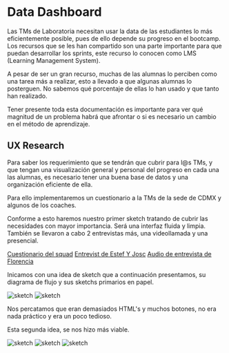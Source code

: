 # Data Dashboard

Las TMs de Laboratoria necesitan usar la data de las estudiantes lo más eficientemente posible, pues de ello depende
su progreso en el bootcamp. Los recursos que se les han compartido son una parte importante para que puedan desarrollar
los sprints, este recurso lo conocen como LMS (Learning Management System).

A pesar de ser un gran recurso, muchas de las alumnas lo perciben como una tarea más a realizar, esto a llevado a que
algunas alumnas lo posterguen. No sabemos qué porcentaje de ellas lo han usado y que tanto han realizado.

Tener presente toda esta documentación es importante para ver qué magnitud de un problema habrá que afrontar o si es necesario un cambio
en el método de aprendizaje.


## UX Research

Para saber los requerimiento que se tendrán que cubrir para l@s TMs,  y  que tengan una visualización general y personal del progreso en cada una las alumnas, es necesario
tener una buena base de datos y una organización eficiente de ella.

Para ello implementaremos un cuestionario a la TMs de la sede de CDMX y algunos de los coaches.

Conforme a esto haremos nuestro primer sketch tratando de cubrir las necesidades con mayor importancia. Será una interfaz fluida y limpia. También se llevaron a cabo 2 entrevistas más, una videollamada y una presencial.


[Cuestionario del squad](https://goo.gl/forms/BXgYeoIpGxjYeaWF3)
[Entrevist de  Estef Y Josc](https://drive.google.com/open?id=1ycNiDHLAAmdJVMujJPte19xgeIQGglg7)
[Audio de entrevista de Florencia](https://drive.google.com/open?id=1RE-8SneGCdT9xByVd7m3r2tfd7xFTUhL)

Inicamos con una idea de sketch que a continuación presentamos, su diagrama de flujo y sus sketchs primarios en papel.

![sketch](/Images/sketch1.jpg)
![sketch](/Images/sketch2.jpg)

Nos percatamos que eran demasiados HTML's y muchos botones, no era nada práctico y era un poco tedioso.

Esta segunda idea, se nos hizo más viable.

![sketch](Images/img_20180624_110803.jpg "Sketch")
![sketch](Images/img_20180624_110803_1024.jpg "Sketch1")
![sketch](Images/img_20180624_110814.jpg "Sketch2")
